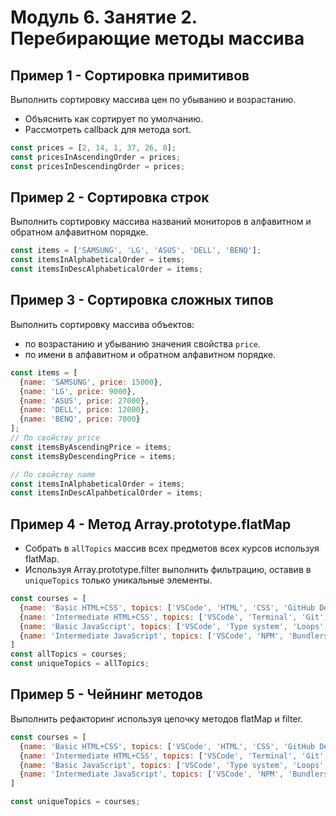 # Модуль 6. Занятие 2. Перебирающие методы массива

## Пример 1 - Сортировка примитивов

Выполнить сортировку массива цен по убыванию и возрастанию.

- Объяснить как сортирует по умолчанию.
- Рассмотреть callback для метода sort.

```js
const prices = [2, 14, 1, 37, 26, 8];
const pricesInAscendingOrder = prices;
const pricesInDescendingOrder = prices;
```


## Пример 2 - Сортировка строк

Выполнить сортировку массива названий мониторов в алфавитном и обратном алфавитном порядке.

```js
const items = ['SAMSUNG', 'LG', 'ASUS', 'DELL', 'BENQ'];
const itemsInAlphabeticalOrder = items;
const itemsInDescAlphabeticalOrder = items;
```

## Пример 3 - Сортировка сложных типов

Выполнить сортировку массива объектов:

- по возрастанию и убыванию значения свойства `price`.
- по имени в алфавитном и обратном алфавитном порядке.

```js
const items = [
  {name: 'SAMSUNG', price: 15000},
  {name: 'LG', price: 9000},
  {name: 'ASUS', price: 27000},
  {name: 'DELL', price: 12000},
  {name: 'BENQ', price: 7000}
];
// По свойству price
const itemsByAscendingPrice = items;
const itemsByDescendingPrice = items;

// По свойству name
const itemsInAlphabeticalOrder = items;
const itemsInDescAlpahbeticalOrder = items;
```


## Пример 4 - Метод Array.prototype.flatMap

- Собрать в `allTopics` массив всех предметов всех курсов используя flatMap.
- Используя Array.prototype.filter выполнить фильтрацию, оставив в `uniqueTopics` только уникальные элементы.

```js
const courses = [
  {name: 'Basic HTML+CSS', topics: ['VSCode', 'HTML', 'CSS', 'GitHub Desktop', 'GitHub']},
  {name: 'Intermediate HTML+CSS', topics: ['VSCode', 'Terminal', 'Git', 'GitHub', 'HTML', 'CSS']}
  {name: 'Basic JavaScript', topics: ['VSCode', 'Type system', 'Loops', 'Functions', 'Conditions', 'Classes', 'DOM', 'Git', 'GitHub',]},
  {name: 'Intermediate JavaScript', topics: ['VSCode', 'NPM', 'Bundlers', 'Transpiling', 'Promises', 'AJAX', 'Git', 'GitHub',]}
]
const allTopics = courses;
const uniqueTopics = allTopics;
```

## Пример 5 - Чейнинг методов

Выполнить рефакторинг используя цепочку методов flatMap и filter.

```js
const courses = [
  {name: 'Basic HTML+CSS', topics: ['VSCode', 'HTML', 'CSS', 'GitHub Desktop', 'GitHub']},
  {name: 'Intermediate HTML+CSS', topics: ['VSCode', 'Terminal', 'Git', 'GitHub', 'HTML', 'CSS']}
  {name: 'Basic JavaScript', topics: ['VSCode', 'Type system', 'Loops', 'Functions', 'Conditions', 'Classes', 'DOM', 'Git', 'GitHub',]},
  {name: 'Intermediate JavaScript', topics: ['VSCode', 'NPM', 'Bundlers', 'Transpiling', 'Promises', 'AJAX', 'Git', 'GitHub',]}
]

const uniqueTopics = courses;
```
